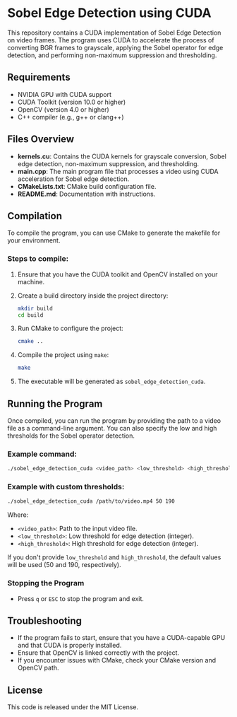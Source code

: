 
# Sobel Edge Detection using CUDA

This repository contains a CUDA implementation of Sobel Edge Detection on video frames. The program uses CUDA to accelerate the process of converting BGR frames to grayscale, applying the Sobel operator for edge detection, and performing non-maximum suppression and thresholding.

## Requirements

- NVIDIA GPU with CUDA support
- CUDA Toolkit (version 10.0 or higher)
- OpenCV (version 4.0 or higher)
- C++ compiler (e.g., g++ or clang++)

## Files Overview

- **kernels.cu**: Contains the CUDA kernels for grayscale conversion, Sobel edge detection, non-maximum suppression, and thresholding.
- **main.cpp**: The main program file that processes a video using CUDA acceleration for Sobel edge detection.
- **CMakeLists.txt**: CMake build configuration file.
- **README.md**: Documentation with instructions.

## Compilation

To compile the program, you can use CMake to generate the makefile for your environment.

### Steps to compile:

1. Ensure that you have the CUDA toolkit and OpenCV installed on your machine.

2. Create a build directory inside the project directory:
   ```bash
   mkdir build
   cd build
   ```

3. Run CMake to configure the project:
   ```bash
   cmake ..
   ```

4. Compile the project using `make`:
   ```bash
   make
   ```

5. The executable will be generated as `sobel_edge_detection_cuda`.

## Running the Program

Once compiled, you can run the program by providing the path to a video file as a command-line argument. You can also specify the low and high thresholds for the Sobel operator detection.

### Example command:
```bash
./sobel_edge_detection_cuda <video_path> <low_threshold> <high_threshold>
```

### Example with custom thresholds:
```bash
./sobel_edge_detection_cuda /path/to/video.mp4 50 190
```

Where:
- `<video_path>`: Path to the input video file.
- `<low_threshold>`: Low threshold for edge detection (integer).
- `<high_threshold>`: High threshold for edge detection (integer).

If you don't provide `low_threshold` and `high_threshold`, the default values will be used (50 and 190, respectively).

### Stopping the Program
- Press `q` or `ESC` to stop the program and exit.

## Troubleshooting

- If the program fails to start, ensure that you have a CUDA-capable GPU and that CUDA is properly installed.
- Ensure that OpenCV is linked correctly with the project.
- If you encounter issues with CMake, check your CMake version and OpenCV path.

## License

This code is released under the MIT License.
